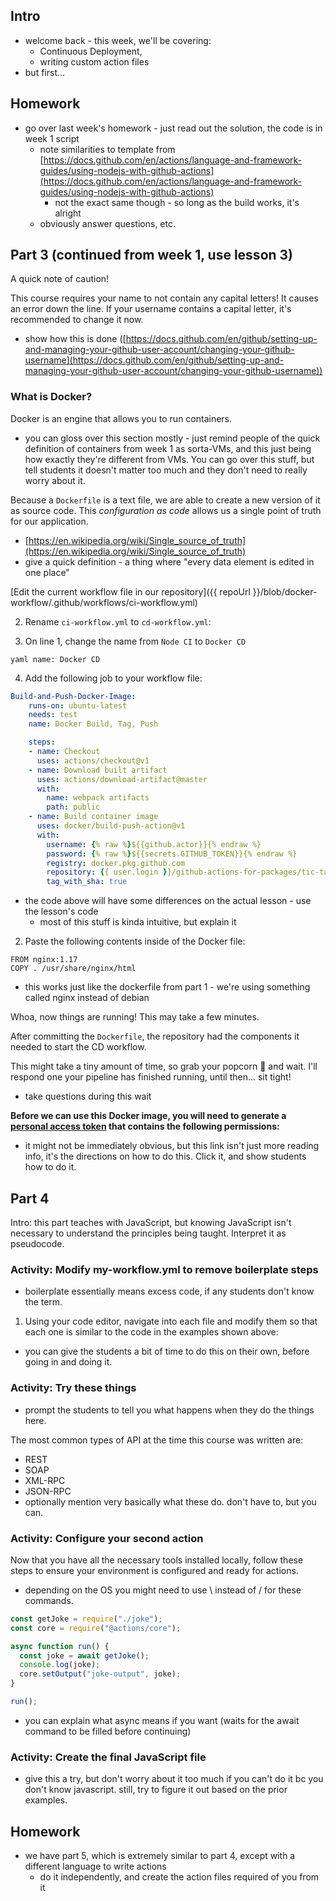 ## Intro

- welcome back - this week, we'll be covering:
    - Continuous Deployment,
    - writing custom action files
- but first...

## Homework

- go over last week's homework - just read out the solution, the code is in week 1 script
    - note similarities to template from [https://docs.github.com/en/actions/language-and-framework-guides/using-nodejs-with-github-actions](https://docs.github.com/en/actions/language-and-framework-guides/using-nodejs-with-github-actions)
        - not the exact same though - so long as the build works, it's alright
    - obviously answer questions, etc.

## Part 3 (continued from week 1, use lesson 3)

A quick note of caution!

This course requires your name to not contain any capital letters! It causes an error down the line. If your username contains a capital letter, it's recommended to change it now.

- show how this is done ([https://docs.github.com/en/github/setting-up-and-managing-your-github-user-account/changing-your-github-username](https://docs.github.com/en/github/setting-up-and-managing-your-github-user-account/changing-your-github-username))

### What is Docker?

Docker is an engine that allows you to run containers.

- you can gloss over this section mostly - just remind people of the quick definition of containers from week 1 as sorta-VMs, and this just being how exactly they're different from VMs. You can go over this stuff, but tell students it doesn't matter too much and they don't need to really worry about it.

Because a `Dockerfile` is a text file, we are able to create a new version of it as source code. This *configuration as code* allows us a single point of truth for our application.

- [https://en.wikipedia.org/wiki/Single_source_of_truth](https://en.wikipedia.org/wiki/Single_source_of_truth)
- give a quick definition - a thing where "every data element is edited in one place"

[Edit the current workflow file in our repository]({{ repoUrl }}/blob/docker-workflow/.github/workflows/ci-workflow.yml)

2. Rename `ci-workflow.yml` to `cd-workflow.yml`:

3. On line 1, change the name from `Node CI` to `Docker CD`

`yaml name: Docker CD`

4. Add the following job to your workflow file:

```yaml
Build-and-Push-Docker-Image:
    runs-on: ubuntu-latest
    needs: test
    name: Docker Build, Tag, Push

    steps:
    - name: Checkout
      uses: actions/checkout@v1
    - name: Download built artifact
      uses: actions/download-artifact@master
      with:
        name: webpack artifacts
        path: public
    - name: Build container image
      uses: docker/build-push-action@v1
      with:
        username: {% raw %}${{github.actor}}{% endraw %}
        password: {% raw %}${{secrets.GITHUB_TOKEN}}{% endraw %}
        registry: docker.pkg.github.com
        repository: {{ user.login }}/github-actions-for-packages/tic-tac-toe
        tag_with_sha: true
```

- the code above will have some differences on the actual lesson - use the lesson's code
    - most of this stuff is kinda intuitive, but explain it

2. Paste the following contents inside of the Docker file:

```docker
FROM nginx:1.17
COPY . /usr/share/nginx/html
```

- this works just like the dockerfile from part 1 - we're using something called nginx instead of debian

Whoa, now things are running! This may take a few minutes.

After committing the `Dockerfile`, the repository had the components it needed to start the CD workflow.

This might take a tiny amount of time, so grab your popcorn 🍿 and wait. I'll respond one your pipeline has finished running, until then... sit tight!

- take questions during this wait

**Before we can use this Docker image, you will need to generate a [personal access token](https://help.github.com/en/github/authenticating-to-github/creating-a-personal-access-token-for-the-command-line) that contains the following permissions:**

- it might not be immediately obvious, but this link isn't just more reading info, it's the directions on how to do this. Click it, and show students how to do it.

## Part 4

Intro: this part teaches with JavaScript, but knowing JavaScript isn't necessary to understand the principles being taught. Interpret it as pseudocode.

### Activity: Modify my-workflow.yml to remove boilerplate steps

- boilerplate essentially means excess code, if any students don't know the term.

1. Using your code editor, navigate into each file and modify them so that each one is similar to the code in the examples shown above:

- you can give the students a bit of time to do this on their own, before going in and doing it.

### Activity: Try these things

- prompt the students to tell you what happens when they do the things here.

The most common types of API at the time this course was written are:

- REST
- SOAP
- XML-RPC
- JSON-RPC
- optionally mention very basically what these do. don't have to, but you can.

### Activity: Configure your second action

Now that you have all the necessary tools installed locally, follow these steps to ensure your environment is configured and ready for actions.

- depending on the OS you might need to use \ instead of / for these commands.

```jsx
const getJoke = require("./joke");
const core = require("@actions/core");

async function run() {
  const joke = await getJoke();
  console.log(joke);
  core.setOutput("joke-output", joke);
}

run();
```

- you can explain what async means if you want (waits for the await command to be filled before continuing)

### Activity: Create the final JavaScript file

- give this a try,  but don't worry about it too much if you can't do it bc you don't know javascript. still, try to figure it out based on the prior examples.

## Homework

- we have part 5, which is extremely similar to part 4, except with a different language to write actions
    - do it independently, and create the action files required of you from it
